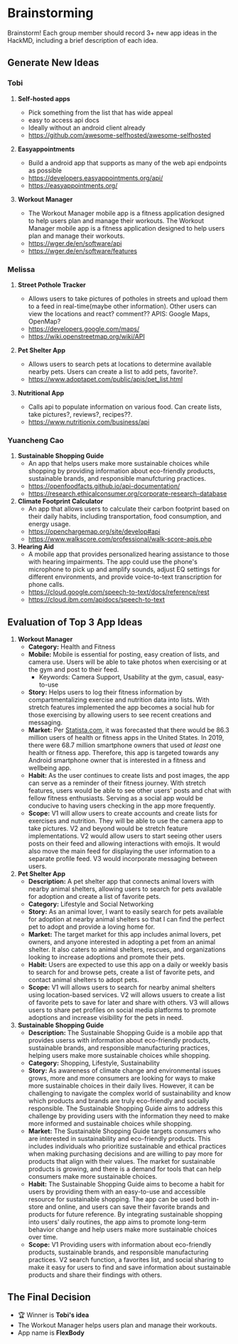 # Brainstorming


Brainstorm! Each group member should record 3+ new app ideas in the HackMD, including a brief description of each idea.

## Generate New Ideas
### Tobi
1. **Self-hosted apps**
    - Pick something from the list that has wide appeal
    - easy to access api docs
    - Ideally without an android client already
    - https://github.com/awesome-selfhosted/awesome-selfhosted

2. **Easyappointments**
    - Build a android app that supports as many of the web api endpoints as possible
    - https://developers.easyappointments.org/api/
    - https://easyappointments.org/
3. **Workout Manager**
    - The Workout Manager mobile app is a fitness application designed to help users plan and manage their workouts. The Workout Manager mobile app is a fitness application designed to help users plan and manage their workouts. 
    - https://wger.de/en/software/api
    - https://wger.de/en/software/features

### Melissa

1. **Street Pothole Tracker**
    - Allows users to take pictures of potholes in streets and upload them to a feed in real-time(maybe other information). Other users can view the locations and react? comment?? APIS: Google Maps, OpenMap?
    - https://developers.google.com/maps/
    - https://wiki.openstreetmap.org/wiki/API

2. **Pet Shelter App**
    - Allows users to search pets at locations to determine available nearby pets. Users can create a list to add pets, favorite?.
    -   https://www.adoptapet.com/public/apis/pet_list.html

3. **Nutritional App**
    - Calls api to populate information on various food. Can create lists, take pictures?, reviews?, recipes??.
    - https://www.nutritionix.com/business/api

### Yuancheng Cao
1. **Sustainable Shopping Guide**
    - An app that helps users make more sustainable choices while shopping by providing information about eco-friendly products, sustainable brands, and responsible manufcturing practices.
    - https://openfoodfacts.github.io/api-documentation/
    - https://research.ethicalconsumer.org/corporate-research-database
2. **Climate Footprint Calculator**
    -    An app that allows users to calculate their carbon footprint based on their daily habits, including transportation, food consumption, and energy usage.
    -    https://openchargemap.org/site/develop#api
    -    https://www.walkscore.com/professional/walk-score-apis.php
3. **Hearing Aid**
    -    A mobile app that provides personalized hearing assistance to those with hearing impairments. The app could use the phone's microphone to pick up and amplify sounds, adjust EQ settings for different environments, and provide voice-to-text transcription for phone calls.
    -    https://cloud.google.com/speech-to-text/docs/reference/rest
    -    https://cloud.ibm.com/apidocs/speech-to-text

## Evaluation of Top 3 App Ideas
1. **Workout Manager**
    - **Category:** Health and Fitness
    - **Mobile:** Mobile is essential for posting, easy creation of lists, and camera use. Users will be able to take photos when exercising or at the gym and post to their feed. 
        - Keywords: Camera Support, Usability at the gym, casual, easy-to-use
    - **Story:** Helps users to log their fitness information by compartmentalizing exercise and nutrition data into lists. With stretch features implemented the app becomes a social hub for those exercising by allowing users to see recent creations and messaging.
    - **Market:** Per [Statista.com](https://www.statista.com/statistics/1154994/number-us-fitness-health-app-users/#:~:text=In%202019%2C%20there%20were%2068.7,apps%20in%20the%20United%20States.), it was forecasted that there would be 86.3 million users of health or fitness apps in the United States. In 2019, there were 68.7 million smartphone owners that used _at least_ one health or fitness app. Therefore, this app is targeted towards any Android smartphone owner that is interested in a fitness and wellbeing app.
    - **Habit:** As the user continues to create lists and post images, the app can serve as a reminder of their fitness journey. With stretch features, users would be able to see other users' posts and chat with fellow fitness enthusiasts. Serving as a social app would be conducive to having users checking in the app more frequently.
    - **Scope:** V1 will allow users to create accounts and create lists for exercises and nutrition. They will be able to use the camera app to take pictures. V2 and beyond would be stretch feature implementations. V2 would allow users to start seeing other users posts on their feed and allowing interactions with emojis. It would also move the main feed for displaying the user information to a separate profile feed. V3 would incorporate messaging between users.
2. **Pet Shelter App**
    - **Description:** A pet shelter app that connects animal lovers with nearby animal shelters, allowing users to search for pets available for adoption and create a list of favorite pets.
    - **Category:** Lifestyle and Social Networking
    - **Story:** As an animal lover, I want to easily search for pets available for adoption at nearby animal shelters so that I can find the perfect pet to adopt and provide a loving home for.
    - **Market:** The target market for this app includes animal lovers, pet owners, and anyone interested in adopting a pet from an animal shelter. It also caters to animal shelters, rescues, and organizations looking to increase adoptions and promote their pets.
    - **Habit:** Users are expected to use this app on a daily or weekly basis to search for and browse pets, create a list of favorite pets, and contact animal shelters to adopt pets.
    - **Scope:** V1 will allows users to search  for nearby animal shelters using location-based services. V2 will allows usuers to create a list of favorite pets to save for later and share with others. V3 will allows users to share pet profiles on social media platforms to promote adoptions and increase visibility for the pets in need.
3. **Sustainable Shopping Guide**
    - **Description:** The Sustainable Shopping Guide is a mobile app that provides userss with information about eco-friendly products, sustainable brands, and responsible manufacturing practices, helping users make more sustainable choices while shopping.
    - **Category:** Shopping, Lifestyle, Sustainability
    - **Story:** As awareness of climate change and environmental issues grows, more and more consumers are looking for ways to make more sustainable choices in their daily lives. However, it can be challenging to navigate the complex world of sustainability and know which products and brands are truly eco-friendly and socially responsible. The Sustainable Shopping Guide aims to address this challenge by providing users with the information they need to make more informed and sustainable choices while shopping.
    - **Market:** The Sustainable Shopping Guide targets consumers who are interested in sustainability and eco-friendly products. This includes individuals who prioritize sustainable and ethical practices when making purchasing decisions and are willing to pay more for products that align with their values. The market for sustainable products is growing, and there is a demand for tools that can help consumers make more sustainable choices.
    - **Habit:**  The Sustainable Shopping Guide aims to become a habit for users by providing them with an easy-to-use and accessible resource for sustainable shopping. The app can be used both in-store and online, and users can save their favorite brands and products for future reference. By integrating sustainable shopping into users' daily routines, the app aims to promote long-term behavior change and help users make more sustainable choices over time.
    - **Scope:** V1 Providing users with information about eco-friendly products, sustainable brands, and responsible manufacturing practices. V2 search function, a favorites list, and social sharing to make it easy for users to find and save information about sustainable products and share their findings with others.

## The Final Decision
- 🏆 Winner is **Tobi's idea**  
- The Workout Manager helps users plan and manage their workouts.
- App name is **FlexBody**
